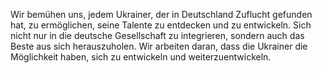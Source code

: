 ---
---

Wir bemühen uns, jedem Ukrainer, der in Deutschland Zuflucht gefunden hat, 
zu ermöglichen, seine Talente zu entdecken und zu entwickeln. 
Sich nicht nur in die deutsche Gesellschaft zu integrieren, sondern auch das Beste aus sich herauszuholen.
Wir arbeiten daran, dass die Ukrainer die Möglichkeit haben, sich zu entwickeln und weiterzuentwickeln.
